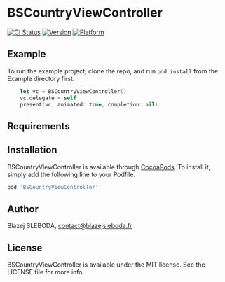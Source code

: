 # BSCountryViewController

[![CI Status](https://img.shields.io/travis/Adobels/BSCountryViewController.svg?style=flat)](https://travis-ci.org/Adobels/BSCountryViewController)
[![Version](https://img.shields.io/cocoapods/v/BSCountryViewController.svg?style=flat)](https://cocoapods.org/pods/BSCountryViewController)
[![Platform](https://img.shields.io/cocoapods/p/BSCountryViewController.svg?style=flat)](https://cocoapods.org/pods/BSCountryViewController)

## Example

To run the example project, clone the repo, and run `pod install` from the Example directory first.

```swift
    let vc = BSCountryViewController()
    vc.delegate = self
    present(vc, animated: true, completion: nil)
```

## Requirements

## Installation

BSCountryViewController is available through [CocoaPods](https://cocoapods.org). To install
it, simply add the following line to your Podfile:

```ruby
pod 'BSCountryViewController'
```

## Author

Blazej SLEBODA, contact@blazejsleboda.fr

## License

BSCountryViewController is available under the MIT license. See the LICENSE file for more info.
